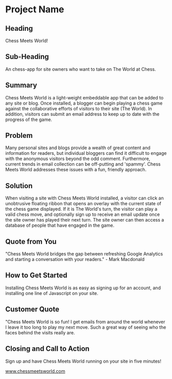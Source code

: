 # Project Name #

<!-- 
> This material was originally posted [here](http://www.quora.com/What-is-Amazons-approach-to-product-development-and-product-management). It is reproduced here for posterity's sake.

There is an approach called "working backwards" that is widely used at Amazon. They work backwards from the customer, rather than starting with an idea for a product and trying to bolt customers onto it. While working backwards can be applied to any specific product decision, using this approach is especially important when developing new products or features.

For new initiatives a product manager typically starts by writing an internal press release announcing the finished product. The target audience for the press release is the new/updated product's customers, which can be retail customers or internal users of a tool or technology. Internal press releases are centered around the customer problem, how current solutions (internal or external) fail, and how the new product will blow away existing solutions.

If the benefits listed don't sound very interesting or exciting to customers, then perhaps they're not (and shouldn't be built). Instead, the product manager should keep iterating on the press release until they've come up with benefits that actually sound like benefits. Iterating on a press release is a lot less expensive than iterating on the product itself (and quicker!).

If the press release is more than a page and a half, it is probably too long. Keep it simple. 3-4 sentences for most paragraphs. Cut out the fat. Don't make it into a spec. You can accompany the press release with a FAQ that answers all of the other business or execution questions so the press release can stay focused on what the customer gets. My rule of thumb is that if the press release is hard to write, then the product is probably going to suck. Keep working at it until the outline for each paragraph flows. 

Oh, and I also like to write press-releases in what I call "Oprah-speak" for mainstream consumer products. Imagine you're sitting on Oprah's couch and have just explained the product to her, and then you listen as she explains it to her audience. That's "Oprah-speak", not "Geek-speak".

Once the project moves into development, the press release can be used as a touchstone; a guiding light. The product team can ask themselves, "Are we building what is in the press release?" If they find they're spending time building things that aren't in the press release (overbuilding), they need to ask themselves why. This keeps product development focused on achieving the customer benefits and not building extraneous stuff that takes longer to build, takes resources to maintain, and doesn't provide real customer benefit (at least not enough to warrant inclusion in the press release).
 -->
 
## Heading ##
  Chess Meets World!

## Sub-Heading ##
  An chess-app for site owners who want to take on The World at Chess.

## Summary ##
  Chess Meets World is a light-weight embeddable app that can be added to any site or blog. Once installed, a blogger can begin playing a chess game against the collaborative efforts of visitors to their site (The World). In addition, visitors can submit an email address to keep up to date with the progress of the game.  

## Problem ##
  Many personal sites and blogs provide a wealth of great content and information for readers, but individual bloggers can find it difficult to engage with the anonymous visitors beyond the odd comment. Furthermore, current trends in email collection can be off-putting and 'spammy'. Chess Meets World addresses these issues with a fun, friendly approach.

## Solution ##
  When visiting a site with Chess Meets World installed, a visitor can click an unobtrusive floating ribbon that opens an overlay with the current state of the chess game displayed. If it is The World's turn, the visitor can play a valid chess move, and optionally sign up to receive an email update once the site owner has played their next turn. The site owner can then access a database of people that have engaged in the game.

## Quote from You ##
  "Chess Meets World bridges the gap between refreshing Google Analytics and starting a conversation with your readers." - Mark Macdonald

## How to Get Started ##
  Installing Chess Meets World is as easy as signing up for an account, and installing one line of Javascript on your site.

## Customer Quote ##
  "Chess Meets World is so fun! I get emails from around the world whenever I leave it too long to play my next move. Such a great way of seeing who the faces behind the visits really are.

## Closing and Call to Action ##
  Sign up and have Chess Meets World running on your site in five minutes!

  www.chessmeetsworld.com
